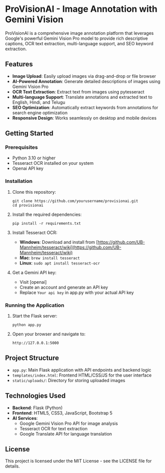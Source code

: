 # ProVisionAI - Image Annotation with Gemini Vision

ProVisionAI is a comprehensive image annotation platform that leverages Google's powerful Gemini Vision Pro model to provide rich descriptive captions, OCR text extraction, multi-language support, and SEO keyword extraction.

## Features

- **Image Upload**: Easily upload images via drag-and-drop or file browser
- **AI-Powered Annotation**: Generate detailed descriptions of images using Gemini Vision Pro
- **OCR Text Extraction**: Extract text from images using pytesseract
- **Multi-language Support**: Translate annotations and extracted text to English, Hindi, and Telugu
- **SEO Optimization**: Automatically extract keywords from annotations for search engine optimization
- **Responsive Design**: Works seamlessly on desktop and mobile devices

## Getting Started

### Prerequisites

- Python 3.10 or higher
- Tesseract OCR installed on your system
- Openai API key

### Installation

1. Clone this repository:
   ```
   git clone https://github.com/yourusername/provisionai.git
   cd provisionai
   ```

2. Install the required dependencies:
   ```
   pip install -r requirements.txt
   ```

3. Install Tesseract OCR:
   - **Windows**: Download and install from [https://github.com/UB-Mannheim/tesseract/wiki](https://github.com/UB-Mannheim/tesseract/wiki)
   - **Mac**: `brew install tesseract`
   - **Linux**: `sudo apt install tesseract-ocr`

4. Get a Gemini API key:
   - Visit [openai]
   - Create an account and generate an API key
   - Replace `Your api key` in app.py with your actual API key

### Running the Application

1. Start the Flask server:
   ```
   python app.py
   ```

2. Open your browser and navigate to:
   ```
   http://127.0.0.1:5000
   ```

## Project Structure

- `app.py`: Main Flask application with API endpoints and backend logic
- `templates/index.html`: Frontend HTML/CSS/JS for the user interface
- `static/uploads/`: Directory for storing uploaded images

## Technologies Used

- **Backend**: Flask (Python)
- **Frontend**: HTML5, CSS3, JavaScript, Bootstrap 5
- **AI Services**:
  - Google Gemini Vision Pro API for image analysis
  - Tesseract OCR for text extraction
  - Google Translate API for language translation

## License

This project is licensed under the MIT License - see the LICENSE file for details.
